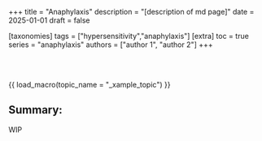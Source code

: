 +++
title = "Anaphylaxis"
description = "[description of md page]"
date = 2025-01-01
draft = false

[taxonomies]
tags = ["hypersensitivity","anaphylaxis"]
[extra]
toc = true
series = "anaphylaxis"
authors = ["author 1", "author 2"]
+++

</br>
</br>

{{ load_macro(topic_name = "_xample_topic") }}

## Summary:

WIP
